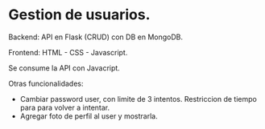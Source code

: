 # Gestion de usuarios.

Backend: API en Flask (CRUD) con DB en MongoDB.   

Frontend: HTML - CSS - Javascript.   

Se consume la API con Javacript.   

Otras funcionalidades:
  - Cambiar password user, con limite de 3 intentos. Restriccion de tiempo para para volver a intentar.
  - Agregar foto de perfil al user y mostrarla.
